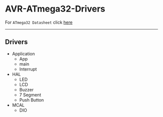 # AVR-ATmega32-Drivers
For `ATmega32 Datasheet` click [here](https://pdf1.alldatasheet.com/datasheet-pdf/view/77378/ATMEL/ATMEGA32.html)

<hr>

## Drivers
- Application
  - App
  - main
  - Interrupt
- HAL
  - LED
  - LCD
  - Buzzer
  - 7 Segment
  - Push Button  
- MCAL
  - DIO

